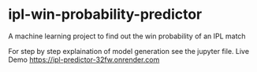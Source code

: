 # ipl-win-probability-predictor
A machine learning project to find out the win probability of an IPL match

For step by step explaination of model generation see the jupyter file.
Live Demo https://ipl-predictor-32fw.onrender.com
